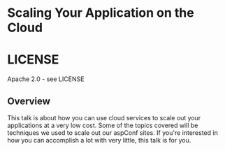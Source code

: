 Scaling Your Application on the Cloud
===========

# LICENSE
Apache 2.0 - see LICENSE

## Overview
This talk is about how you can use cloud services to scale out your applications at a very low cost. Some of the topics covered will be techniques we used to scale out our aspConf sites. If you're interested in how you can accomplish a lot with very little, this talk is for you.

